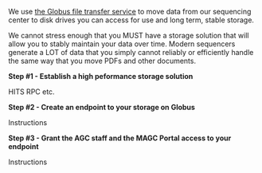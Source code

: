 
We use
<a href="https://www.globus.org/data-transfer" target="_globus">
the Globus file transfer service</a>
to move data from our sequencing center to disk drives
you can access for use and long term, stable storage.

We cannot stress enough that you MUST have a storage
solution that will allow you to stably maintain your data
over time. Modern sequencers generate a LOT of data that
you simply cannot reliably or efficiently handle the same
way that you move PDFs and other documents.

**Step #1 - Establish a high peformance storage solution**

HITS RPC etc.

**Step #2 - Create an endpoint to your storage on Globus**

Instructions

**Step #3 - Grant the AGC staff and the MAGC Portal access to your endpoint**

Instructions

